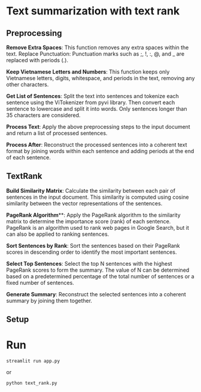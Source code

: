 # Text summarization with text rank

## Preprocessing

**Remove Extra Spaces**: This function removes any extra spaces within the text.
Replace Punctuation: Punctuation marks such as ;, !, :, @, and _ are replaced with periods (.).

**Keep Vietnamese Letters and Numbers**: This function keeps only Vietnamese letters, digits, whitespace, and periods in the text, removing any other characters.

**Get List of Sentences**: Split the text into sentences and tokenize each sentence using the ViTokenizer from pyvi library. Then convert each sentence to lowercase and split it into words. Only sentences longer than 35 characters are considered.

**Process Text**: Apply the above preprocessing steps to the input document and return a list of processed sentences.

**Process After**: Reconstruct the processed sentences into a coherent text format by joining words within each sentence and adding periods at the end of each sentence.


## TextRank

**Build Similarity Matrix**: Calculate the similarity between each pair of sentences in the input document. This similarity is computed using cosine similarity between the vector representations of the sentences.

**PageRank Algorithm****: Apply the PageRank algorithm to the similarity matrix to determine the importance score (rank) of each sentence. PageRank is an algorithm used to rank web pages in Google Search, but it can also be applied to ranking sentences.

**Sort Sentences by Rank**: Sort the sentences based on their PageRank scores in descending order to identify the most important sentences.

**Select Top Sentences**: Select the top N sentences with the highest PageRank scores to form the summary. The value of N can be determined based on a predetermined percentage of the total number of sentences or a fixed number of sentences.

**Generate Summary**: Reconstruct the selected sentences into a coherent summary by joining them together.

## Setup

# Run

```
streamlit run app.py
```

or

```
python text_rank.py
```

